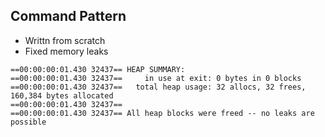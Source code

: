 ## Command Pattern

- Writtn from scratch
- Fixed memory leaks
```
==00:00:00:01.430 32437== HEAP SUMMARY:
==00:00:00:01.430 32437==     in use at exit: 0 bytes in 0 blocks
==00:00:00:01.430 32437==   total heap usage: 32 allocs, 32 frees, 160,384 bytes allocated
==00:00:00:01.430 32437==
==00:00:00:01.430 32437== All heap blocks were freed -- no leaks are possible

```

